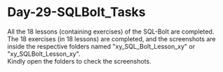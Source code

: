 # Day-29-SQLBolt_Tasks
All the 18 lessons (containing exercises) of the SQL-Bolt are completed.  
The 18 exercises (in 18 lessons) are completed, and the screenshots are inside the respective folders named "xy_SQL_Bolt_Lesson_xy" or "xy_SQLBolt_Lesson_xy".   
Kindly open the folders to check the screenshots.  
